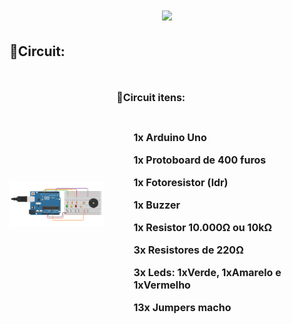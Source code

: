 <h1 align="center">
  <img src="https://readme-typing-svg.herokuapp.com?font=Montserrat&weight=600&pause=1000&color=2E68DF&center=true&vCenter=true&repeat=false&width=434&height=49&lines=Welcome%F0%9F%91%8B;This+is+the+first+Cp+by+Edge+Computing+%F0%9F%A4%98+"/>
</h1>
<h2 aling="left">
   👾Circuit:
<h2/>
<div style="display: flex; justify-content: center; align-items: center; gap: 20px;">
    <img src="./assets/circuito.png" width="30%">
    <section> 
        <h2 style="font-size: 16px;">
            📃Circuit itens:
        <h2/>
        <ul style="list-style-type: none; font-size: 16px;">
            <li>
                <p>
                    1x Arduino Uno
                <p/>
            <li/>
            <li>
                <p>
                    1x Protoboard de 400 furos
                <p/>
            <li/>
            <li>
                <p>
                    1x Fotoresistor (ldr)
                <p/>
            <li/>
            <li>
                <p>
                    1x Buzzer
                <p/>
            <li/>
            <li>
                <p>
                    1x Resistor 10.000Ω ou 10kΩ
                <p/>
            <li/>
            <li>
                <p>
                    3x Resistores de 220Ω
                <p/>
            <li/>
            <li>
                <p>
                    3x Leds: 1xVerde, 1xAmarelo e 1xVermelho 
                <p/>
            <li/>
            <li>
                <p>
                    13x Jumpers macho
                <p/>
            <li/>
        <ul>
    <section/>
</div>




